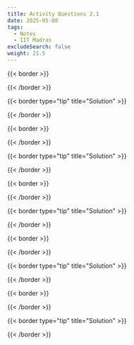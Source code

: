```yaml
---
title: Activity Questions 2.1
date: 2025-05-08
tags:
  - Notes 
  - IIT Madras
excludeSearch: false
weight: 21.5
---
```



{{< border >}}

{{< /border >}}

{{< border type="tip" title="Solution" >}}

{{< /border >}}


{{< border >}}
 
{{< /border >}}

{{< border type="tip" title="Solution" >}}

{{< /border >}}


{{< border >}}

{{< /border >}}

{{< border type="tip" title="Solution" >}}

{{< /border >}}


{{< border >}}

{{< /border >}}

{{< border type="tip" title="Solution" >}}

{{< /border >}}


{{< border >}}

{{< /border >}}

{{< border type="tip" title="Solution" >}}

{{< /border >}}


